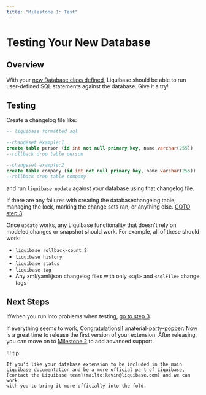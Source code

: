 ```yaml
---
title: "Milestone 1: Test"
---
```


# Testing Your New Database

## Overview

With your [new Database class defined](milestone1-step1.md), Liquibase should be able to run user-defined SQL statements against the database. Give it a try!

## Testing

Create a changelog file like:

```sql
-- liquibase formatted sql

--changeset example:1
create table person (id int not null primary key, name varchar(255))
--rollback drop table person

--changeset example:2
create table company (id int not null primary key, name varchar(255))
--rollback drop table company
```

and run `liquibase update` against your database using that changelog file.

If there are any failures with creating the databasechangelog table, managing the lock, marking the change sets ran, or anything else. [GOTO step 3](milestone1-step3.md).

Once `update` works, any Liquibase functionality that doesn't rely on modeled changes or snapshot should work. For example, all of these should work:

- `liquibase rollback-count 2`
- `liquibase history`
- `liquibase status`
- `liquibase tag`
- Any xml/yaml/json changelog files with only `<sql>` and `<sqlFile>` change tags

## Next Steps

If/when you run into problems when testing, [go to step 3](milestone1-step3.md).

If everything seems to work, Congratulations!! :material-party-popper: Now is a great time to release the first version of your extension.
After releasing, you can move on to [Milestone 2](milestone2-step1.md) to add advanced support.

!!! tip

    If you'd like your database extension to be included in the main Liquibase documentation and be a more official part of Liquibase, [contact the Liquibase team](mailto:kevin@liquibase.com) and we can work
    with you to bring it more officially into the fold.